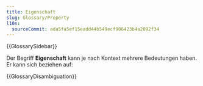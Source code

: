 ```yaml
---
title: Eigenschaft
slug: Glossary/Property
l10n:
  sourceCommit: ada5fa5ef15eadd44b549ecf906423b4a2092f34
---
```


{{GlossarySidebar}}

Der Begriff **Eigenschaft** kann je nach Kontext mehrere Bedeutungen haben. Er kann sich beziehen auf:

{{GlossaryDisambiguation}}
